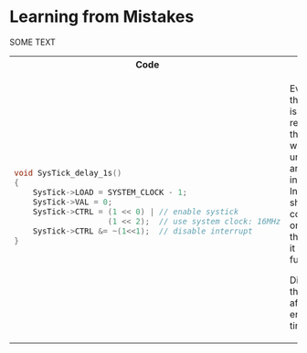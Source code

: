 # Learning from Mistakes

SOME TEXT

<table>
<tr>
<th>Code</th>
<th>Notes</th>
</tr>
<tr>
<td>
  
```c
void SysTick_delay_1s()
{
    SysTick->LOAD = SYSTEM_CLOCK - 1;
    SysTick->VAL = 0;
    SysTick->CTRL = (1 << 0) | // enable systick
                    (1 << 2);  // use system clock: 16MHz
    SysTick->CTRL &= ~(1<<1);  // disable interrupt
}
```
  
</td>
<td>

Every time this function is called, it reinitializes the timer, which is unnecessary and inefficient. 
Instead, you should configure it once and then just poll it in a delay function.
    
Disabling the interrupt after enabling timer

</td>
</tr>
</table>
